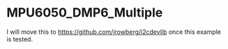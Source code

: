 # MPU6050_DMP6_Multiple
I will move this to https://github.com/jrowberg/i2cdevlib once this example is tested.
